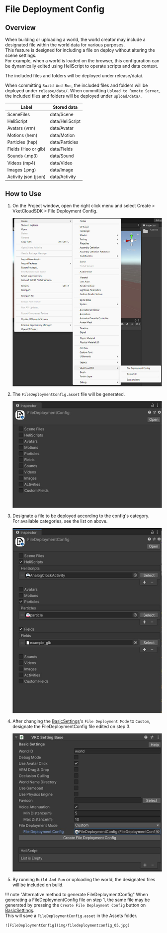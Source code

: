 # File Deployment Config

## Overview

When building or uploading a world, the world creator may include a designated file within the world data for various purposes.<br>
This feature is designed for including a file on deploy without altering the scene settings.<br>
For example, when a world is loaded on the browser, this configuration can be dynamically edited using HeliScript to operate scripts and data context.

The included files and folders will be deployed under release/data/.

When committing `Build And Run`,  the included files and folders will be deployed under `release/data/`.
When committing `Upload to Remote Server`, the included files and folders will be deployed under `upload/data/`.

| Label | Stored data |
| ----   | ---- |
| SceneFiles | data/Scene |
| HeliScript | data/HeliScript |
| Avatars (vrm) | data/Avatar |
| Motions (hem) | data/Motion |
| Particles (hep) | data/Particles |
| Fields (Heo or glb) | data/Fields |
| Sounds (.mp3) | data/Sound |
| Videos (mp4) | data/Video |
| Images (.png) | data/Image |
| Activity json (json) | data/Activity |

## How to Use

1. On the Project window, open the right click menu and select Create > VketCloudSDK > File Deployment Config.

    ![FileDeploymentConfig](img/filedeploymentconfig_01.jpg)

1. The `FileDeploymentConfig.asset` file will be generated.

    ![FileDeploymentConfig](img/filedeploymentconfig_02.jpg)

1. Designate a file to be deployed according to the config's category.<br>
For available categories, see the list on above.

    ![FileDeploymentConfig](img/filedeploymentconfig_03.jpg)

1. After changing the [BasicSettings](../VketCloudSettings/BasicSettings.md)'s `File Deployment Mode` to `Custom`, designate the FileDeploymentConfig file edited on step 3.

    ![FileDeploymentConfig](img/filedeploymentconfig_04.jpg)

1. By running `Build And Run` or uploading the world, the designated files will be included on build.

!!! note "Alternative method to generate FileDeploymentConfig"
    When generating a FileDeploymentConfig file on step 1, the same file may be generated by pressing the `Create File Deployment Config` button on [BasicSettings](../VketCloudSettings/BasicSettings.md).<br> This will save a `FileDeploymentConfig.asset` in the Assets folder.

    ![FileDeploymentConfig](img/filedeploymentconfig_05.jpg)
